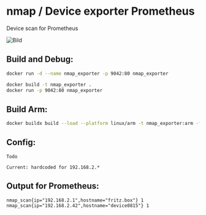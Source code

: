 # nmap / Device exporter Prometheus

Device scan for Prometheus

![Bild](https://github.com/ToWipf/nmap_exporter/blob/main/pic/grafana.jpg)

## Build and Debug:
```sh
docker run -d --name nmap_exporter -p 9042:80 nmap_exporter

docker build -t nmap_exporter .
docker run -p 9042:80 nmap_exporter
```

## Build Arm:
```sh
docker buildx build --load --platform linux/arm -t nmap_exporter:arm -f arm/Dockerfile .
```

## Config:
```
Todo

Current: hardcoded for 192.168.2.*
```

## Output for Prometheus:
```
nmap_scan{ip="192.168.2.1",hostname="fritz.box"} 1
nmap_scan{ip="192.168.2.42",hostname="device0815"} 1
```
